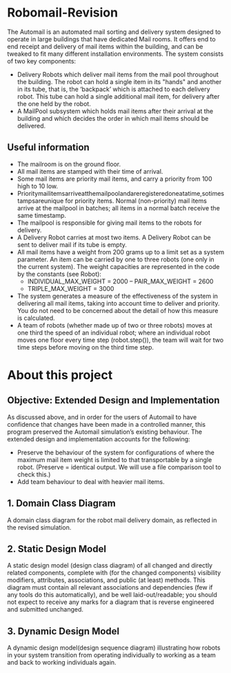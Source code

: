 # Robomail-Revision

The Automail is an automated mail sorting and delivery system designed to operate in large buildings that have dedicated Mail rooms. It offers end to end receipt and delivery of mail items within the building, and can be tweaked to fit many different installation environments. The system consists of two key components:
- Delivery Robots which deliver mail items from the mail pool throughout the building. The robot can hold a single item in its "hands" and another in its tube, that is, the ‘backpack’ which is attached to each delivery robot. This tube can hold a single additional mail item, for delivery after the one held by the robot.
- A MailPool subsystem which holds mail items after their arrival at the building and which decides the order in which mail items should be delivered.

## Useful information 
- The mailroom is on the ground floor.
- All mail items are stamped with their time of arrival.
- Some mail items are priority mail items, and carry a priority from 100 high to 10 low.
- Prioritymailitemsarriveatthemailpoolandareregisteredoneatatime,sotimestampsareunique
for priority items. Normal (non-priority) mail items arrive at the mailpool in batches; all items in
a normal batch receive the same timestamp.
- The mailpool is responsible for giving mail items to the robots for delivery.
- A Delivery Robot carries at most two items. A Delivery Robot can be sent to deliver mail if its tube
is empty.
- All mail items have a weight from 200 grams up to a limit set as a system parameter. An item
can be carried by one to three robots (one only in the current system). The weight capacities are represented in the code by the constants (see Robot):
  - INDIVIDUAL_MAX_WEIGHT = 2000 – PAIR_MAX_WEIGHT = 2600
  - TRIPLE_MAX_WEIGHT = 3000
- The system generates a measure of the effectiveness of the system in delivering all mail items, taking into account time to deliver and priority. You do not need to be concerned about the detail of how this measure is calculated.
- A team of robots (whether made up of two or three robots) moves at one third the speed of an individual robot; where an individual robot moves one floor every time step (robot.step()), the team will wait for two time steps before moving on the third time step.


# About this project 
## Objective: Extended Design and Implementation 
As discussed above, and in order for the users of Automail to have confidence that changes have been made in a controlled manner, this program preserved the Automail simulation’s existing behaviour. The extended design and implementation accounts for the following:
- Preserve the behaviour of the system for configurations of where the maximum mail item weight is limited to that transportable by a single robot. (Preserve = identical output. We will use a file comparison tool to check this.)
- Add team behaviour to deal with heavier mail items.

## 1. Domain Class Diagram
A domain class diagram for the robot mail delivery domain, as reflected in the revised simulation. 
## 2. Static Design Model 
A static design model (design class diagram) of all changed and directly related components, complete with (for the changed components) visibility modifiers, attributes, associations, and public (at least) methods. This diagram must contain all relevant associations and dependencies (few if any tools do this automatically), and be well laid-out/readable; you should not expect to receive any marks for a diagram that is reverse engineered and submitted unchanged.  
## 3. Dynamic Design Model
A dynamic design model(design sequence diagram) illustrating how robots in your system transition from operating individually to working as a team and back to working individuals again. 

